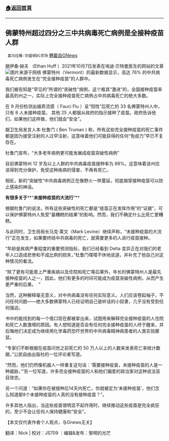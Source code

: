 ###  [:house:返回首頁](https://github.com/ourhimalayas/txt)
---


## 佛蒙特州超过四分之三中共病毒死亡病例是全接种疫苗人群
` 喜马拉雅-华盛顿DC农场` [轉載自GNews](https://gnews.org/zh-hans/1604762/)

据伊桑·赫夫 （Ethan Huff ）2021年10月7日发表在埃迪·贝特曼医生的网站的文章
![](https://assets.gnews.org/wp-content/uploads/2021/10/Picture1-14.png)图片来源于网络
佛蒙特州（Vermont）的最新数据显示，高达 76% 的中共病毒死亡病例发生在“完全接种疫苗”的人群中。

我们被告知是“罕见的”所谓的“突破性”病例，这个极其“激进”的，全国接种疫苗率最高的州之一，实际上完全接种疫苗死亡病例占中共病毒死亡的绝大多数。

在 9 月份检测出福奇流感（ Fauci Flu ）呈“阳性”后死亡的 33 名佛蒙特州人中，只有 8 人未接种疫苗。 其他 25 人都服从政府的指示接种了疫苗。政府告诉他们，如果他们这样做，他们就会“安全”。

据卫生局发言人本·杜鲁门 ( Ben Truman ) 称，所有这些完全接种疫苗的死亡事件都是因为接受注射的人过早注射，这意味着他们可能获得的任何“免疫力”早已不复存在。

杜鲁门宣布，“大多老年病例更可能发展成疫苗突破性病例”

目前佛蒙特州 12 岁及以上人群的中共病毒疫苗接种率为 88%。这意味着该州应该得到充分保护，免受这种疾病的侵害，不再有死亡。

相反，新的“突破性”中共病毒病例正在像野火一样蔓延，彻底揭穿接种疫苗可以防止感染的神话。

**有很多关于****“****未接种疫苗的大流行****”**

根据杜鲁门的说法，所有这些突破性的死亡都是“疫苗正在发挥作用”的“证据”，可以保护佛蒙特州人免受“最糟糕的结果”的影响。然而，我们不确定什么比死亡更糟糕。

与此同时，卫生局局长马克·莱文（Mark Levine）继续声称，“未接种疫苗的大流行”正在发生，如果要终结中共病毒的死亡，就需要更多的人进行疫苗接种。

“年龄是疾病严重程度的重要预测指标，我们已经看到 Delta 变异正在对我们的老年人口造成悲惨和不成比例的损失，”杜鲁门喋喋不休地说道，并补充了他自己对这种情况的看法。

“除了更有可能患上严重疾病以及住院和死亡等后果外，年长的佛蒙特州人是最先接种疫苗的人之一，因此，他们有更多的时间可能成为疫苗突破性病例，从而产生更严重的后果。  ”

当然，这种解释毫无意义，对中共病毒没有任何实际意义。人们应该卷起袖子，不问任何问题——绝大多数佛蒙特人已经证明自己是听话的小奴隶，几乎没有受到任何强迫。

书中的能找到的每一个借口现在都被拿出来，试图用来解释完全接种疫苗的人住院和死亡人数激增的原因。有人想知道是否会有任何完全接种疫苗的人终于醒来，并后悔他们决定成为继续用化学毒药恐吓世界的中共病毒精神病患者的人类实验豚鼠。

“专家们不断根据在疫苗问世之前死亡的 50 万人以上的人数来发表死亡率统计数据，”公民自由出版社的一位评论者写道。

“然而，他们仍然像机器人一样重复这句话：‘需要接种疫苗，未接种疫苗的人是一种威胁，’”另一位写道，许多完全接种疫苗的人和他们偏爱的政治家对这种说法盲目效忠。

另一个问道：“如果你在被接种后14天内死亡，你就被定为‘未接种疫苗’，他们怎么知道那8个未接种疫苗的人真的没有接种疫苗？”。

许多其他人指出，当这些疫苗很明显不起作用时，继续推动这些疫苗是完全疯狂的，至少不会让任何人保持健康和“安全”。

【本文仅代表作者个人观点，与Gnews无关】

翻译：Nick | 校对：JS709 ｜编辑&发布：黎明的光芒
